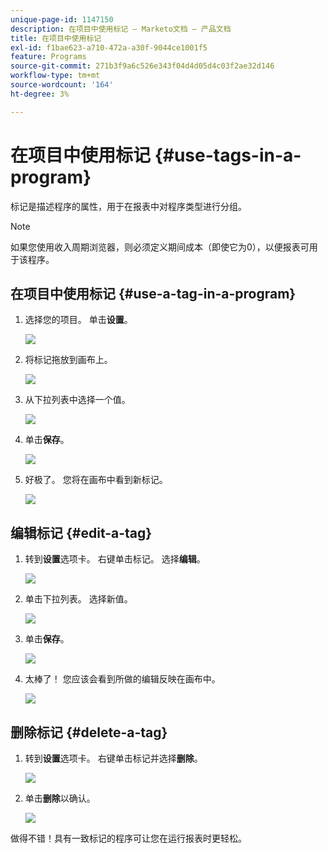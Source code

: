 ```yaml
---
unique-page-id: 1147150
description: 在项目中使用标记 — Marketo文档 — 产品文档
title: 在项目中使用标记
exl-id: f1bae623-a710-472a-a30f-9044ce1001f5
feature: Programs
source-git-commit: 271b3f9a6c526e343f04d4d05d4c03f2ae32d146
workflow-type: tm+mt
source-wordcount: '164'
ht-degree: 3%

---
```


# 在项目中使用标记 {#use-tags-in-a-program}

标记是描述程序的属性，用于在报表中对程序类型进行分组。

>[!NOTE]
>
>如果您使用收入周期浏览器，则必须定义期间成本（即使它为0），以便报表可用于该程序。

## 在项目中使用标记 {#use-a-tag-in-a-program}

1. 选择您的项目。 单击&#x200B;**设置**。

   ![](assets/use-tags-in-a-program-1.png)

1. 将标记拖放到画布上。

   ![](assets/use-tags-in-a-program-2.png)

1. 从下拉列表中选择一个值。

   ![](assets/use-tags-in-a-program-3.png)

1. 单击&#x200B;**保存**。

   ![](assets/use-tags-in-a-program-4.png)

1. 好极了。 您将在画布中看到新标记。

   ![](assets/use-tags-in-a-program-5.png)

## 编辑标记 {#edit-a-tag}

1. 转到&#x200B;**设置**&#x200B;选项卡。 右键单击标记。 选择&#x200B;**编辑**。

   ![](assets/use-tags-in-a-program-6.png)

1. 单击下拉列表。 选择新值。

   ![](assets/use-tags-in-a-program-7.png)

1. 单击&#x200B;**保存**。

   ![](assets/use-tags-in-a-program-8.png)

1. 太棒了！ 您应该会看到所做的编辑反映在画布中。

   ![](assets/use-tags-in-a-program-9.png)

## 删除标记  {#delete-a-tag}

1. 转到&#x200B;**设置**&#x200B;选项卡。 右键单击标记并选择&#x200B;**删除**。

   ![](assets/use-tags-in-a-program-10.png)

1. 单击&#x200B;**删除**&#x200B;以确认。

   ![](assets/use-tags-in-a-program-11.png)

做得不错！具有一致标记的程序可让您在运行报表时更轻松。
